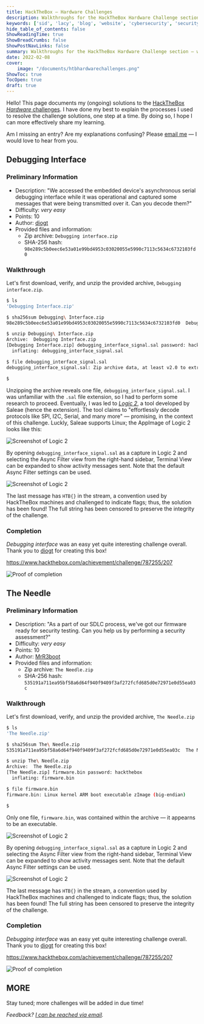 ```yaml
---
title: HackTheBox — Hardware Challenges
description: Walkthroughs for the HackTheBox Hardware Challenge section — work in progress
keywords: ['sid', 'lacy', 'blog', 'website', 'cybersecurity', 'security', 'computer', 'hackthebox', 'htb', 'hardware']
hide_table_of_contents: false
ShowReadingTime: true
ShowBreadCrumbs: false
ShowPostNavLinks: false
summary: Walkthroughs for the HackTheBox Hardware Challenge section — work in progress
date: 2022-02-08
cover:
    image: "/documents/htbhardwarechallenges.png"
ShowToc: true
TocOpen: true
draft: true
---
```


Hello! This page documents my (ongoing) solutions to the [HackTheBox *Hardware* challenges](https://app.hackthebox.com/challenges/). I have done my best to explain the processes I used to resolve the challenge solutions, one step at a time. By doing so, I hope I can more effectively share my learning.

Am I missing an entry? Are my explanations confusing? Please [email me](mailto:contact@swlacy.com?subject=HTB%20Hardware%20Challenges) — I would love to hear from you.

## Debugging Interface

### Preliminary Information

 - Description: "We accessed the embedded device's asynchronous serial debugging interface while it was operational and captured some messages that were being transmitted over it. Can you decode them?"
 - Difficulty: *very easy*
 - Points: 10
 - Author: [diogt](https://app.hackthebox.com/users/1358)
 - Provided files and information:
    - Zip archive: `Debugging interface.zip`
    - SHA-256 hash: `98e289c5b0eec6e53a01e99bd4953c03020055e5990c7113c5634c6732103fd0`

### Walkthrough

Let's first download, verify, and unzip the provided archive, `Debugging interface.zip`.

```bash
$ ls
'Debugging Interface.zip'

$ sha256sum Debugging\ Interface.zip 
98e289c5b0eec6e53a01e99bd4953c03020055e5990c7113c5634c6732103fd0  Debugging Interface.zip

$ unzip Debugging\ Interface.zip 
Archive:  Debugging Interface.zip
[Debugging Interface.zip] debugging_interface_signal.sal password: hackthebox
  inflating: debugging_interface_signal.sal

$ file debugging_interface_signal.sal 
debugging_interface_signal.sal: Zip archive data, at least v2.0 to extract

$
```

Unzipping the archive reveals one file, `debugging_interface_signal.sal`. I was unfamiliar with the `.sal` file extension, so I had to perform some research to proceed. Eventually, I was led to [*Logic 2*](https://www.saleae.com/downloads/), a tool developed by Saleae (hence the extension). The tool claims to "effortlessly decode protocols like SPI, I2C, Serial, and many more" — promising, in the context of this challenge. Luckly, Saleae supports Linux; the AppImage of Logic 2 looks like this:

![Screenshot of Logic 2](/documents/hardware1-1.png)

By opening `debugging_interface_signal.sal` as a capture in Logic 2 and selecting the Async Filter view from the right-hand sidebar, Terminal View can be expanded to show activity messages sent. Note that the default Async Filter settings can be used.

![Screenshot of Logic 2](/documents/hardware1-2.png)

The last message has `HTB{}` in the stream, a convention used by HackTheBox machines and challenged to indicate flags; thus, the solution has been found! The full string has been censored to preserve the integrity of the challenge.

### Completion

*Debugging interface* was an easy yet quite interesting challenge overall. Thank you to [diogt](https://app.hackthebox.com/users/1358) for creating this box!

https://www.hackthebox.com/achievement/challenge/787255/207

![Proof of completion](/documents/hardware1-3.png)

## The Needle

### Preliminary Information

 - Description: "As a part of our SDLC process, we've got our firmware ready for security testing. Can you help us by performing a security assessment?"
 - Difficulty: *very easy*
 - Points: 10
 - Author: [MrR3boot](https://app.hackthebox.com/users/13531)
 - Provided files and information:
    - Zip archive: `The Needle.zip`
    - SHA-256 hash: `535191a711ea95bf58a6d64f940f9409f3af272fcfd685d0e72971e0d55ea03c`

### Walkthrough

Let's first download, verify, and unzip the provided archive, `The Needle.zip`

```bash
$ ls
'The Needle.zip'

$ sha256sum The\ Needle.zip 
535191a711ea95bf58a6d64f940f9409f3af272fcfd685d0e72971e0d55ea03c  The Needle.zip

$ unzip The\ Needle.zip 
Archive:  The Needle.zip
[The Needle.zip] firmware.bin password: hackthebox
  inflating: firmware.bin

$ file firmware.bin 
firmware.bin: Linux kernel ARM boot executable zImage (big-endian)

$
```

Only one file, `firmware.bin`, was contained within the archive — it appearns to be an executable.

![Screenshot of Logic 2](/documents/hardware1-1.png)

By opening `debugging_interface_signal.sal` as a capture in Logic 2 and selecting the Async Filter view from the right-hand sidebar, Terminal View can be expanded to show activity messages sent. Note that the default Async Filter settings can be used.

![Screenshot of Logic 2](/documents/hardware1-2.png)

The last message has `HTB{}` in the stream, a convention used by HackTheBox machines and challenged to indicate flags; thus, the solution has been found! The full string has been censored to preserve the integrity of the challenge.

### Completion

*Debugging interface* was an easy yet quite interesting challenge overall. Thank you to [diogt](https://app.hackthebox.com/users/1358) for creating this box!

https://www.hackthebox.com/achievement/challenge/787255/207

![Proof of completion](/documents/hardware1-3.png)

## MORE

Stay tuned; more challenges will be added in due time!

*Feedback? [I can be reached via email](mailto:contact@swlacy.com?subject=HTB%20Hardware%20Challenges).*